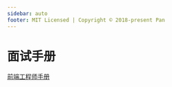 ```yaml
---
sidebar: auto
footer: MIT Licensed | Copyright © 2018-present Pan
---
```


# 面试手册

[前端工程师手册](https://leohxj.gitbooks.io/front-end-database/content/html-and-css-basic/index.html)

